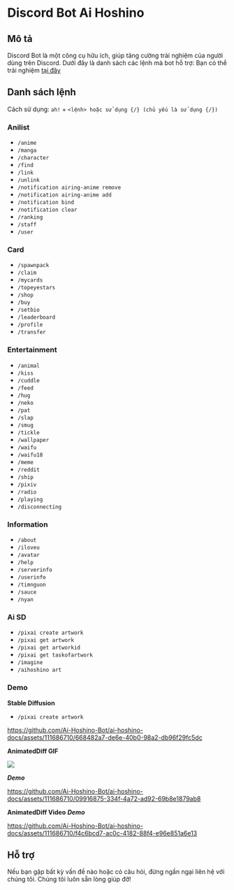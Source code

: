 # Discord Bot Ai Hoshino

## Mô tả
Discord Bot là một công cụ hữu ích, giúp tăng cường trải nghiệm của người dùng trên Discord. Dưới đây là danh sách các lệnh mà bot hỗ trợ:
Bạn có thể trải nghiệm [tại đây](https://discord.com/api/oauth2/authorize?client_id=1110045503548313610&permissions=277028600320&scope=bot%20applications.commands)

## Danh sách lệnh
Cách sử dụng: `ah!` + `<lệnh> hoặc sử dụng {/} (chủ yếu là sử dụng {/})`

### Anilist
- `/anime`
- `/manga`
- `/character`
- `/find`
- `/link`
- `/unlink`
- `/notification airing-anime remove`
- `/notification airing-anime add`
- `/notification bind`
- `/notification clear`
- `/ranking`
- `/staff`
- `/user`

### Card
- `/spawnpack`
- `/claim`
- `/mycards`
- `/topeyestars`
- `/shop`
- `/buy`
- `/setbio`
- `/leaderboard`
- `/profile`
- `/transfer`

### Entertainment
- `/animal`
- `/kiss`
- `/cuddle`
- `/feed`
- `/hug`
- `/neko`
- `/pat`
- `/slap`
- `/smug`
- `/tickle`
- `/wallpaper`
- `/waifu`
- `/waifu18`
- `/meme`
- `/reddit`
- `/ship`
- `/pixiv`
- `/radio`
- `/playing`
- `/disconnecting`

### Information
- `/about`
- `/iloveu`
- `/avatar`
- `/help`
- `/serverinfo`
- `/userinfo`
- `/timnguon`
- `/sauce`
- `/nyan`

### Ai SD
- `/pixai create artwork`
- `/pixai get artwork`
- `/pixai get artworkid`
- `/pixai get taskofartwork`
- `/imagine`
- `/aihoshino art`

### Demo
**Stable Diffusion**
- `/pixai create artwork`

<https://github.com/Ai-Hoshino-Bot/ai-hoshino-docs/assets/111686710/668482a7-de6e-40b0-98a2-db96f29fc5dc>

**AnimatedDiff GIF**
<div></div>
<img src="https://i.imgur.com/Wc2wE7G.png" />

***Demo***

<https://github.com/Ai-Hoshino-Bot/ai-hoshino-docs/assets/111686710/09916875-334f-4a72-ad92-69b8e1879ab8>

**AnimatedDiff Video**
***Demo***

<https://github.com/Ai-Hoshino-Bot/ai-hoshino-docs/assets/111686710/f4c6bcd7-ac0c-4182-88f4-e96e851a6e13>

## Hỗ trợ
Nếu bạn gặp bất kỳ vấn đề nào hoặc có câu hỏi, đừng ngần ngại liên hệ với chúng tôi. Chúng tôi luôn sẵn lòng giúp đỡ!
